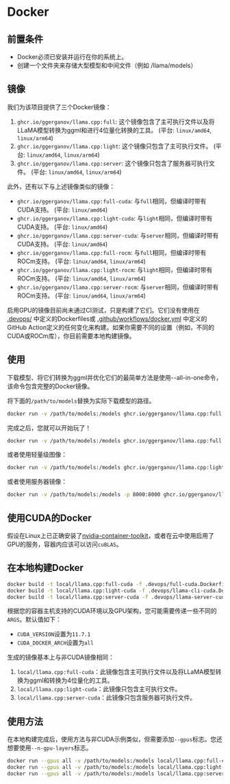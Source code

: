 # Docker

## 前置条件
* Docker必须已安装并运行在你的系统上。
* 创建一个文件夹来存储大型模型和中间文件（例如 /llama/models）

## 镜像
我们为该项目提供了三个Docker镜像：

1. `ghcr.io/ggerganov/llama.cpp:full`: 这个镜像包含了主可执行文件以及将LLaMA模型转换为ggml和进行4位量化转换的工具。 (平台: `linux/amd64`, `linux/arm64`)
2. `ghcr.io/ggerganov/llama.cpp:light`: 这个镜像只包含了主可执行文件。 (平台: `linux/amd64`, `linux/arm64`)
3. `ghcr.io/ggerganov/llama.cpp:server`: 这个镜像只包含了服务器可执行文件。 (平台: `linux/amd64`, `linux/arm64`)

此外，还有以下与上述镜像类似的镜像：

- `ghcr.io/ggerganov/llama.cpp:full-cuda`: 与`full`相同，但编译时带有CUDA支持。 (平台: `linux/amd64`)
- `ghcr.io/ggerganov/llama.cpp:light-cuda`: 与`light`相同，但编译时带有CUDA支持。 (平台: `linux/amd64`)
- `ghcr.io/ggerganov/llama.cpp:server-cuda`: 与`server`相同，但编译时带有CUDA支持。 (平台: `linux/amd64`)
- `ghcr.io/ggerganov/llama.cpp:full-rocm`: 与`full`相同，但编译时带有ROCm支持。 (平台: `linux/amd64`, `linux/arm64`)
- `ghcr.io/ggerganov/llama.cpp:light-rocm`: 与`light`相同，但编译时带有ROCm支持。 (平台: `linux/amd64`, `linux/arm64`)
- `ghcr.io/ggerganov/llama.cpp:server-rocm`: 与`server`相同，但编译时带有ROCm支持。 (平台: `linux/amd64`, `linux/arm64`)

启用GPU的镜像目前尚未通过CI测试，只是构建了它们。它们没有使用在 [.devops/](.devops/) 中定义的Dockerfiles或 [.github/workflows/docker.yml](.github/workflows/docker.yml) 中定义的GitHub Action定义的任何变化来构建。如果你需要不同的设置（例如，不同的CUDA或ROCm库），你目前需要本地构建镜像。

## 使用

下载模型、将它们转换为ggml并优化它们的最简单方法是使用--all-in-one命令，该命令包含完整的Docker镜像。

将下面的`/path/to/models`替换为实际下载模型的路径。

```bash
docker run -v /path/to/models:/models ghcr.io/ggerganov/llama.cpp:full --all-in-one "/models/" 7B
```

完成之后，您就可以开始玩了！

```bash
docker run -v /path/to/models:/models ghcr.io/ggerganov/llama.cpp:full --run -m /models/7B/ggml-model-q4_0.gguf -p "建立一个网站可以分成10个简单的步骤：" -n 512
```

或者使用轻量级图像：

```bash
docker run -v /path/to/models:/models ghcr.io/ggerganov/llama.cpp:light -m /models/7B/ggml-model-q4_0.gguf -p "建立一个网站可以分成10个简单的步骤：" -n 512
```

或者使用服务器镜像：

```bash
docker run -v /path/to/models:/models -p 8000:8000 ghcr.io/ggerganov/llama.cpp:server -m /models/7B/ggml-model-q4_0.gguf --port 8000 --host 0.0.0.0 -n 512
```

## 使用CUDA的Docker

假设在Linux上已正确安装了[nvidia-container-toolkit](https://github.com/NVIDIA/nvidia-container-toolkit)，或者在云中使用启用了GPU的服务，容器内应该可以访问`cuBLAS`。

## 在本地构建Docker

```bash
docker build -t local/llama.cpp:full-cuda -f .devops/full-cuda.Dockerfile .
docker build -t local/llama.cpp:light-cuda -f .devops/llama-cli-cuda.Dockerfile .
docker build -t local/llama.cpp:server-cuda -f .devops/llama-server-cuda.Dockerfile .
```

根据您的容器主机支持的CUDA环境以及GPU架构，您可能需要传递一些不同的`ARGS`。默认值如下：

- `CUDA_VERSION`设置为`11.7.1`
- `CUDA_DOCKER_ARCH`设置为`all`

生成的镜像基本上与非CUDA镜像相同：

1. `local/llama.cpp:full-cuda`：此镜像包含主可执行文件以及将LLaMA模型转换为ggml和转换为4位量化的工具。
2. `local/llama.cpp:light-cuda`：此镜像只包含主可执行文件。
3. `local/llama.cpp:server-cuda`：此镜像只包含服务器可执行文件。

## 使用方法

在本地构建完成后，使用方法与非CUDA示例类似，但需要添加`--gpus`标志。您还想要使用`--n-gpu-layers`标志。

```bash
docker run --gpus all -v /path/to/models:/models local/llama.cpp:full-cuda --run -m /models/7B/ggml-model-q4_0.gguf -p "构建一个网站只需要10个简单的步骤：" -n 512 --n-gpu-layers 1
docker run --gpus all -v /path/to/models:/models local/llama.cpp:light-cuda -m /models/7B/ggml-model-q4_0.gguf -p "构建一个网站只需要10个简单的步骤：" -n 512 --n-gpu-layers 1
docker run --gpus all -v /path/to/models:/models local/llama.cpp:server-cuda -m /models/7B/ggml-model-q4_0.gguf --port 8000 --host 0.0.0.0 -n 512 --n-gpu-layers 1
```

